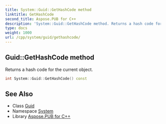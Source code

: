 ```yaml
---
title: System::Guid::GetHashCode method
linktitle: GetHashCode
second_title: Aspose.PUB for C++
description: 'System::Guid::GetHashCode method. Returns a hash code for the current object in C++.'
type: docs
weight: 1000
url: /cpp/system/guid/gethashcode/
---
```

## Guid::GetHashCode method


Returns a hash code for the current object.

```cpp
int System::Guid::GetHashCode() const
```

## See Also

* Class [Guid](../)
* Namespace [System](../../)
* Library [Aspose.PUB for C++](../../../)
